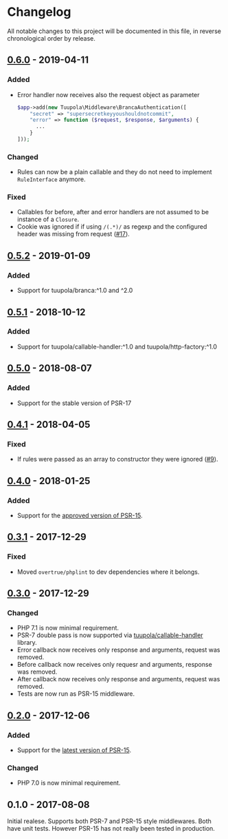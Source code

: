 # Changelog

All notable changes to this project will be documented in this file, in reverse chronological order by release.

## [0.6.0](https://github.com/tuupola/branca-middleware/compare/0.5.2...0.6.0) - 2019-04-11
### Added
- Error handler now receives also the request object as parameter
  ```php
  $app->add(new Tuupola\Middleware\BrancaAuthentication([
      "secret" => "supersecretkeyyoushouldnotcommit",
      "error" => function ($request, $response, $arguments) {
        ...
      }
  ]));
  ```

### Changed
- Rules can now be a plain callable and they do not need to implement `RuleInterface` anymore.

### Fixed
- Callables for before, after and error handlers are not assumed to be instance of a `Closure`.
- Cookie was ignored if if using `/(.*)/` as regexp and the configured header was missing from request ([#17](https://github.com/tuupola/branca-middleware/pull/17)).

## [0.5.2](https://github.com/tuupola/branca-middleware/compare/0.5.1...0.5.2) - 2019-01-09
### Added
- Support for tuupola/branca:^1.0 and ^2.0

## [0.5.1](https://github.com/tuupola/branca-middleware/compare/0.5.0...0.5.1) - 2018-10-12
### Added
- Support for tuupola/callable-handler:^1.0 and tuupola/http-factory:^1.0

## [0.5.0](https://github.com/tuupola/branca-middleware/compare/0.4.1...0.5.0) - 2018-08-07
### Added
- Support for the stable version of PSR-17

## [0.4.1](https://github.com/tuupola/branca-middleware/compare/0.3.0...0.4.1) - 2018-04-05
### Fixed
- If rules were passed as an array to constructor they were ignored ([#9](https://github.com/tuupola/branca-middleware/pull/9)).

## [0.4.0](https://github.com/tuupola/branca-middleware/compare/0.3.1...0.4.0) - 2018-01-25
### Added
- Support for the [approved version of PSR-15](https://github.com/php-fig/http-server-middleware).

## [0.3.1](https://github.com/tuupola/branca-middleware/compare/0.3.0...0.3.1) - 2017-12-29
### Fixed
- Moved `overtrue/phplint` to dev dependencies where it belongs.

## [0.3.0](https://github.com/tuupola/branca-middleware/compare/0.2.0...0.3.0) - 2017-12-29
### Changed
- PHP 7.1 is now minimal requirement.
- PSR-7 double pass is now supported via [tuupola/callable-handler](https://github.com/tuupola/callable-handler) library.
- Error callback now receives only response and arguments, request was removed.
- Before callback now receives only requesr and arguments, response was removed.
- After callback now receives only response and arguments, request was removed.
- Tests are now run as PSR-15 middleware.

## [0.2.0](https://github.com/tuupola/branca-middleware/compare/0.1.0...0.2.0) - 2017-12-06
### Added
- Support for the [latest version of PSR-15](https://github.com/http-interop/http-server-middleware).

### Changed
-  PHP 7.0 is now minimal requirement.

## 0.1.0 - 2017-08-08
Initial realese. Supports both PSR-7 and PSR-15 style middlewares. Both have unit tests. However PSR-15 has not really been tested in production.

